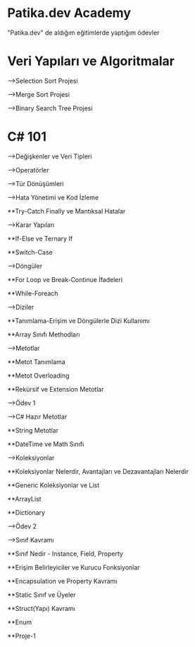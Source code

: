# Patika.dev Academy
"Patika.dev" de aldığım eğitimlerde yaptığım ödevler

# Veri Yapıları ve Algoritmalar
—>Selection Sort Projesi

—>Merge Sort Projesi

—>Binary Search Tree Projesi

# C# 101
—>Değişkenler ve Veri Tipleri

—>Operatörler

—>Tür Dönüşümleri

—>Hata Yönetimi ve Kod İzleme

**Try-Catch Finally ve Mantıksal Hatalar

—>Karar Yapıları

**If-Else ve Ternary If

**Switch-Case

—>Döngüler

**For Loop ve Break-Continue İfadeleri

**While-Foreach

—>Diziler

**Tanımlama-Erişim ve Döngülerle Dizi Kullanımı

**Array Sınıfı Methodları

—>Metotlar

**Metot Tanımlama

**Metot Overloading

**Rekürsif ve Extension Metotlar

—>Ödev 1

—>C# Hazır Metotlar

**String Metotlar

**DateTime ve Math Sınıfı

—>Koleksiyonlar

**Koleksiyonlar Nelerdir, Avantajları ve Dezavantajları Nelerdir

**Generic Koleksiyonlar ve List

**ArrayList

**Dictionary

—>Ödev 2

—>Sınıf Kavramı

**Sınıf Nedir - Instance, Field, Property

**Erişim Belirleyiciler ve Kurucu Fonksiyonlar

**Encapsulation ve Property Kavramı

**Static Sınıf ve Üyeler

**Struct(Yapı) Kavramı

**Enum

**Proje-1

